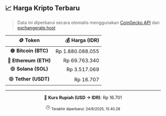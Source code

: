 

<!-- HARGA_KRIPTO -->
## 📈 Harga Kripto Terbaru

> Data ini diperbarui secara otomatis menggunakan [CoinGecko API](https://www.coingecko.com/) dan [exchangerate.host](https://exchangerate.host/)

<div align="center">

| 🪙 Token | 💰 Harga (IDR) |
|:------:|---------------:|
| 🟠 **Bitcoin (BTC)**   | Rp 1.880.088.055 |
| 🔵 **Ethereum (ETH)**  | Rp 69.763.340 |
| 🟣 **Solana (SOL)**    | Rp 3.517.069 |
| 🟢 **Tether (USDT)**   | Rp 16.707 |

---

💱 **Kurs Rupiah (USD → IDR)**: Rp 16.701

🕒 <sub>Terakhir diperbarui: 24/9/2025, 15.40.28</sub>

</div>
<!-- /HARGA_KRIPTO -->